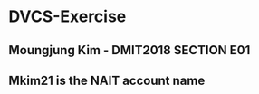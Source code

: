# DVCS-Exercise


## Moungjung Kim    -     DMIT2018 SECTION E01

## Mkim21 is the NAIT account name


